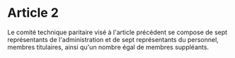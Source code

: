 # Article 2

Le comité technique paritaire visé à l'article précédent se compose de sept représentants de l'administration et de sept représentants du personnel, membres titulaires, ainsi qu'un nombre égal de membres suppléants.
